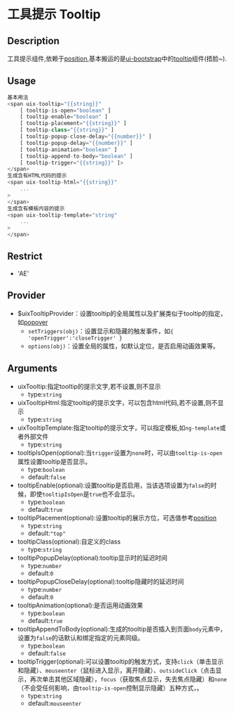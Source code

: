 # 工具提示 Tooltip
## Description
工具提示组件,依赖于<a ui-sref="app.api.position" href="../../position/docs/readme.md">position</a>,基本搬运的是[ui-bootstrap](https://github.com/angular-ui/bootstrap)中的[tooltip](https://github.com/angular-ui/bootstrap/tree/1.0.0/src/tooltip)组件(捂脸~).

## Usage

``` javascript
基本用法
<span uix-tooltip="{{string}}"
    [ tooltip-is-open="boolean" ]
    [ tooltip-enable="boolean" ]
    [ tooltip-placement="{{string}}" ]
    [ tooltip-class="{{string}}" ]
    [ tooltip-popup-close-delay="{{number}}" ]
    [ tooltip-popup-delay="{{number}}" ]
    [ tooltip-animation="boolean" ]
    [ tooltip-append-to-body="boolean" ]
    [ tooltip-trigger="{{string}}" ]>
</span>
生成含有HTML代码的提示
<span uix-tooltip-html="{{string}}"
	...
>
</span>
生成含有模板内容的提示
<span uix-tooltip-template="string"
	...
>
</span>
```
## Restrict
- 'AE'

## Provider
- $uixTooltipProvider：设置tooltip的全局属性以及扩展类似于tooltip的指定，如<a ui-sref="app.api.popover" href="../../popover/docs/readme.md">popover</a>
	- `setTriggers(obj)`：设置显示和隐藏的触发事件，如`{ 'openTrigger':'closeTrigger' }`
	- `options(obj)`：设置全局的属性，如默认定位，是否启用动画效果等。

## Arguments

- uixTooltip:指定tooltip的提示文字,若不设置,则不显示
    - type:`string`
- uixTooltipHtml:指定tooltip的提示文字，可以包含html代码,若不设置,则不显示
    - type:`string`
- uixTooltipTemplate:指定tooltip的提示文字，可以指定模板,如`ng-template`或者外部文件
    - type:`string`
- tooltipIsOpen(optional):当`trigger`设置为`none`时，可以由`tooltip-is-open`属性设置tooltip是否显示。
    - type:`boolean`
    - default:`false`
- tooltipEnable(optional):设置tooltip是否启用，当该选项设置为`false`的时候，即使`tooltipIsOpen`是`true`也不会显示。
    - type:`boolean`
    - default:`true`
- tooltipPlacement(optional):设置tooltip的展示方位，可选值参考<a ui-sref="app.api.position" href="../../position/docs/readme.md">position</a>
	- type:`string`
	- default:`"top"`
- tooltipClass(optional):自定义的class
	- type:`string`
- tooltipPopupDelay(optional):tooltip显示时的延迟时间
	- type:`number`
	- default:`0`
- tooltipPopupCloseDelay(optional):tooltip隐藏时的延迟时间
	- type:`number`
	- default:`0`
- tooltipAnimation(optional):是否运用动画效果
	- type:`boolean`
	- default:`true`
- tooltipAppendToBody(optional):生成的tooltip是否插入到页面`body`元素中，设置为`false`的话默认和绑定指定的元素同级。
	- type:`boolean`
	- default:`false`
- tooltipTrigger(optional):可以设置tooltip的触发方式，支持`click`（单击显示和隐藏）、`mouseenter`（鼠标进入显示，离开隐藏）、`outsideClick`（点击显示，再次单击其他区域隐藏），`focus`（获取焦点显示，失去焦点隐藏）和`none`（不会受任何影响，由`tooltip-is-open`控制显示隐藏）五种方式，。
    - type:`string`
    - default:`mouseenter`
